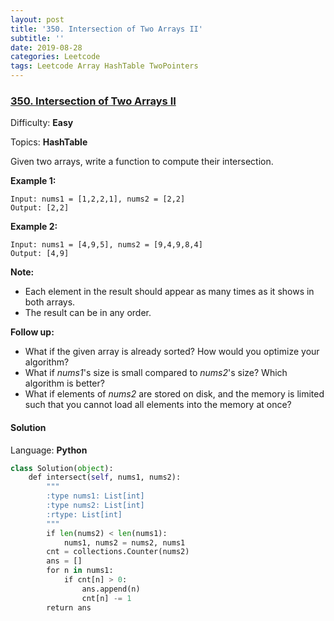 ```yaml
---
layout: post
title: '350. Intersection of Two Arrays II'
subtitle: ''
date: 2019-08-28
categories: Leetcode
tags: Leetcode Array HashTable TwoPointers
---
```

### [350\. Intersection of Two Arrays II](https://leetcode.com/problems/intersection-of-two-arrays-ii/)

Difficulty: **Easy**

Topics: **HashTable**


Given two arrays, write a function to compute their intersection.

**Example 1:**

```
Input: nums1 = [1,2,2,1], nums2 = [2,2]
Output: [2,2]
```


**Example 2:**

```
Input: nums1 = [4,9,5], nums2 = [9,4,9,8,4]
Output: [4,9]
```


**Note:**

*   Each element in the result should appear as many times as it shows in both arrays.
*   The result can be in any order.

**Follow up:**

*   What if the given array is already sorted? How would you optimize your algorithm?
*   What if _nums1_'s size is small compared to _nums2_'s size? Which algorithm is better?
*   What if elements of _nums2_ are stored on disk, and the memory is limited such that you cannot load all elements into the memory at once?


#### Solution

Language: **Python**

```python
class Solution(object):
    def intersect(self, nums1, nums2):
        """
        :type nums1: List[int]
        :type nums2: List[int]
        :rtype: List[int]
        """
        if len(nums2) < len(nums1):
            nums1, nums2 = nums2, nums1
        cnt = collections.Counter(nums2)
        ans = []
        for n in nums1:
            if cnt[n] > 0:
                ans.append(n)
                cnt[n] -= 1
        return ans
        
```